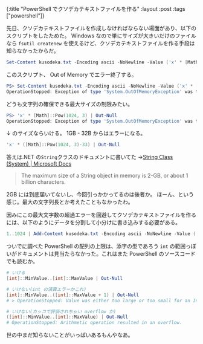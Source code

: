 {:title "PowerShell でクソデカテキストファイルを作る"
:layout :post
:tags ["powershell"]}

先日、クソデカテキストファイルを作成しなければならない場面があり、以下のスクリプトをしたためた。
Windows なので単にサイズが大きいだけのファイルなら `fsutil createnew` を使えるけど、クソデカテキストファイルを作る手段は知らなかったからだ。

```powershell
Set-Content kusodeka.txt -Encoding ascii -NoNewline -Value ('x' * [Math]::Pow(1024, 3))
```

このスクリプト、 Out of Memory でエラー終了する。

```powershell
PS> Set-Content kusodeka.txt -Encoding ascii -NoNewline -Value ('x' * [Math]::Pow(1024, 3))
OperationStopped: Exception of type 'System.OutOfMemoryException' was thrown.
```

どうも文字列の確保できる最大サイズの制限みたい。

```powershell
PS> 'x' * [Math]::Pow(1024, 3) | Out-Null
OperationStopped: Exception of type 'System.OutOfMemoryException' was thrown.
```

↓ のサイズならいける。 1GB - 32B からはエラーになる。

```powershell
'x' * ([Math]::Pow(1024, 3)-33) | Out-Null
```

答えは.NET の`String`クラスのドキュメントに書いてた →[String Class (System) | Microsoft Docs](https://docs.microsoft.com/en-us/dotnet/api/system.string?redirectedfrom=MSDN&view=net-6.0)

> The maximum size of a String object in memory is 2-GB, or about 1 billion characters.

2GB には到底届いてないし、今回引っかかってるのは後者か。
ほーん、という感じ。最大の文字列長とか考えたこともなかったわ。

因みにこの最大文字数の超過エラーを回避してクソデカテキストファイルを作るには、以下のようにデータを分割して小分けに書き込みする必要がある。

```powershell
1..1024 | Add-Content kusodeka.txt -Encoding ascii -NoNewline -Value ('x' * [Math]::Pow(1024, 2))
```

ついでに調べた PowerShell の配列の上限は、添字の型であろう `int` の範囲っぽいがドキュメントは見当たらなかった。これはまた PowerShell のソースコードでも読むか。

```powershell
# いける
[int]::MinValue..[int]::MaxValue | Out-Null

# いけない(int の演算エラーかこれ)
[int]::MinValue..([int]::MaxValue + 1) | Out-Null
# > OperationStopped: Value was either too large or too small for an Int32.

# いけない(カッコで評価されちゃい overflow か)
([int]::MinValue..[int]::MaxValue) | Out-Null
# OperationStopped: Arithmetic operation resulted in an overflow.
```

世の中まだ知らないことがいっぱいあるもんやなあ。
